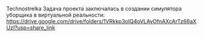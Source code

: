 Technostrelka 
Задача проекта заключалась в создании симулятора уборщика в виртуальной реальности:
https://drive.google.com/drive/folders/1VRkkp3oIQ4oVLAyOfnAXcArTz66aXUzI?usp=share_link
